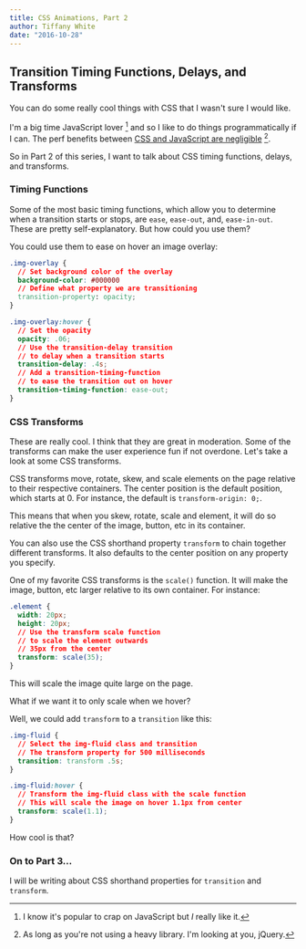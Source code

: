```yaml
---
title: CSS Animations, Part 2
author: Tiffany White
date: "2016-10-28"
---
```


## Transition Timing Functions, Delays, and Transforms

You can do some really cool things with CSS that I wasn't sure I would like.

I'm a big time JavaScript lover [^1] and so I like to do things programmatically if I can. The perf benefits between [CSS and JavaScript are negligible](https://davidwalsh.name/css-js-animation) [^2].

So in Part 2 of this series, I want to talk about CSS timing functions, delays, and transforms.

### Timing Functions

Some of the most basic timing functions, which allow you to determine when a transition starts or stops, are `ease`, `ease-out`, and, `ease-in-out`. These are pretty self-explanatory. But how could you use them?

You could use them to ease on hover an image overlay:

```css
.img-overlay {
  // Set background color of the overlay
  background-color: #000000
  // Define what property we are transitioning
  transition-property: opacity;
} 

.img-overlay:hover {
  // Set the opacity
  opacity: .06;
  // Use the transition-delay transition 
  // to delay when a transition starts
  transition-delay: .4s;
  // Add a transition-timing-function 
  // to ease the transition out on hover
  transition-timing-function: ease-out;
}
```

### CSS Transforms

These are really cool. I think that they are great in moderation. Some of the transforms can make the user experience fun if not overdone. Let's take a look at some CSS transforms.

CSS transforms move, rotate, skew, and scale elements on the page relative to their respective containers. The center position is the default position, which starts at 0. For instance, the default is `transform-origin: 0;`.

This means that when you skew, rotate, scale and element, it will do so relative the the center of the image, button, etc in its container.

You can also use the CSS shorthand property `transform` to chain together different transforms. It also defaults to the center position on any property you specify.

One of my favorite CSS transforms is the `scale()` function. It will make the image, button, etc larger relative to its own container. For instance:

```css
.element {
  width: 20px;
  height: 20px;
  // Use the transform scale function 
  // to scale the element outwards
  // 35px from the center
  transform: scale(35);
}
``` 
This will scale the image quite large on the page.

What if we want it to only scale when we hover?

Well, we could add `transform` to a `transition` like this:

```css
.img-fluid {
  // Select the img-fluid class and transition
  // The transform property for 500 milliseconds
  transition: transform .5s;
}

.img-fluid:hover {
  // Transform the img-fluid class with the scale function
  // This will scale the image on hover 1.1px from center
  transform: scale(1.1);
}
```
How cool is that?

### On to Part 3...

I will be writing about CSS shorthand properties for `transition` and `transform`.

[^1]: I know it's popular to crap on JavaScript but *I* really like it.
[^2]: As long as you're not using a heavy library. I'm looking at you, jQuery.

